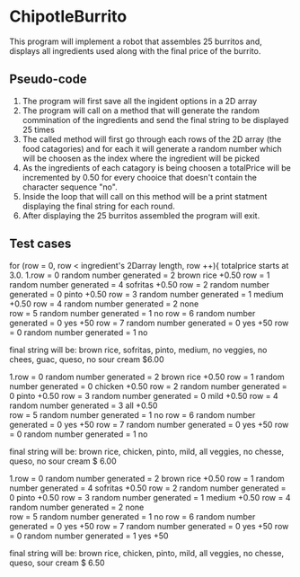 # ChipotleBurrito
This program will implement a robot that assembles 25 burritos and,
 displays all ingredients used along with the final price of the burrito.

## Pseudo-code 
1. The program will first save all the ingident options in a 2D array
2. The program will call on a method that will generate the random commination
of the ingredients and send the final string to be displayed 25 times 
3. The called method will first go through each rows of the 2D array (the food 
catagories) and for each it will generate a random number which will be choosen as the index where the ingredient will be picked 
4. As the ingredients of each catagory is being choosen a totalPrice will be incremented by 0.50 for every chooice that doesn't contain the character sequence "no". 
5. Inside the loop that will call on this method will be a print statment displaying the final string for each round. 
6. After displaying the 25 burritos assembled the program will exit. 

## Test cases 
for (row = 0, row < ingredient's 2Darray length, row ++){
totalprice starts at 3.0.
  1.row = 0   random number generated = 2 brown rice +0.50
    row = 1   random number generated = 4 sofritas +0.50
    row = 2   random number generated = 0 pinto +0.50
    row = 3   random number generated = 1 medium +0.50
    row = 4   random number generated = 2 none    
    row = 5   random number generated = 1 no
    row = 6   random number generated = 0 yes +50
    row = 7   random number generated = 0 yes +50
    row = 0   random number generated = 1 no 

final string will be: brown rice, sofritas, pinto, medium, no veggies, no chees, guac, queso, no sour cream $6.00
 

 1.row = 0   random number generated = 2 brown rice +0.50
    row = 1   random number generated = 0 chicken +0.50
    row = 2   random number generated = 0 pinto +0.50
    row = 3   random number generated = 0 mild +0.50
    row = 4   random number generated = 3 all +0.50   
    row = 5   random number generated = 1 no
    row = 6   random number generated = 0 yes +50
    row = 7   random number generated = 0 yes +50
    row = 0   random number generated = 1 no 
    
final string will be: brown rice, chicken, pinto, mild, all veggies, no chesse, 
queso, no sour cream $ 6.00


 1.row = 0   random number generated = 2 brown rice +0.50
    row = 1   random number generated = 4 sofritas +0.50
    row = 2   random number generated = 0 pinto +0.50
    row = 3   random number generated = 1 medium +0.50
    row = 4   random number generated = 2 none    
    row = 5   random number generated = 1 no
    row = 6   random number generated = 0 yes +50
    row = 7   random number generated = 0 yes +50
    row = 0   random number generated = 1 yes +50

final string will be: brown rice, chicken, pinto, mild, all veggies, no chesse,
queso, sour cream $ 6.50
